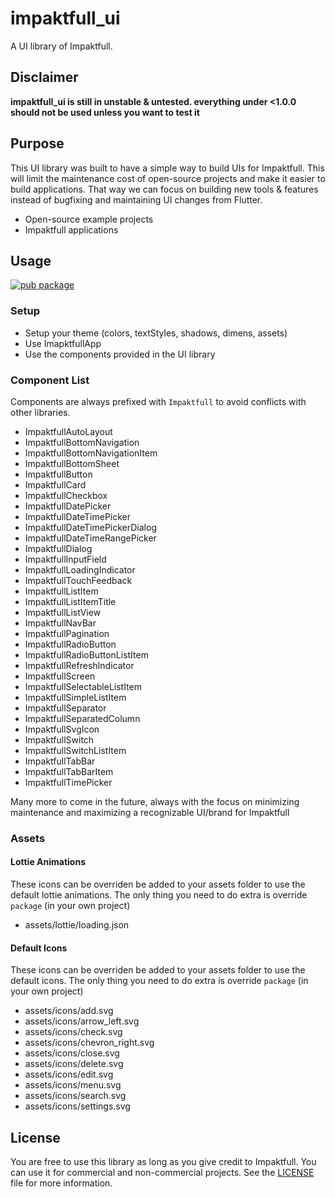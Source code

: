 # impaktfull_ui

A UI library of Impaktfull.

## Disclaimer 

**impaktfull_ui is still in unstable & untested. everything under <1.0.0 should not be used unless you want to test it**

## Purpose

This UI library was built to have a simple way to build UIs for Impaktfull. This will limit the maintenance cost of open-source projects and make it easier to build applications. That way we can focus on building new tools & features instead of bugfixing and maintaining UI changes from Flutter.

- Open-source example projects
- Impaktfull applications

## Usage

[![pub package](https://img.shields.io/pub/v/impaktfull_ui.svg)](https://pub.dartlang.org/packages/impaktfull_ui)

### Setup

- Setup your theme (colors, textStyles, shadows, dimens, assets)
- Use ImapktfullApp
- Use the components provided in the UI library

### Component List

Components are always prefixed with `Impaktfull` to avoid conflicts with other libraries.

- ImpaktfullAutoLayout
- ImpaktfullBottomNavigation
- ImpaktfullBottomNavigationItem
- ImpaktfullBottomSheet
- ImpaktfullButton
- ImpaktfullCard
- ImpaktfullCheckbox
- ImpaktfullDatePicker
- ImpaktfullDateTimePicker
- ImpaktfullDateTimePickerDialog
- ImpaktfullDateTimeRangePicker
- ImpaktfullDialog
- ImpaktfullInputField
- ImpaktfullLoadingIndicator
- ImpaktfullTouchFeedback
- ImpaktfullListItem
- ImpaktfullListItemTitle
- ImpaktfullListView
- ImpaktfullNavBar
- ImpaktfullPagination
- ImpaktfullRadioButton
- ImpaktfullRadioButtonListItem
- ImpaktfullRefreshIndicator
- ImpaktfullScreen
- ImpaktfullSelectableListItem
- ImpaktfullSimpleListItem
- ImpaktfullSeparator
- ImpaktfullSeparatedColumn
- ImpaktfullSvgIcon
- ImpaktfullSwitch
- ImpaktfullSwitchListItem
- ImpaktfullTabBar
- ImpaktfullTabBarItem
- ImpaktfullTimePicker

Many more to come in the future, always with the focus on minimizing maintenance and maximizing a recognizable UI/brand for Impaktfull

### Assets

#### Lottie Animations

These icons can be overriden be added to your assets folder to use the default lottie animations. The only thing you need to do extra is override `package`  (in your own project)

- assets/lottie/loading.json

#### Default Icons

These icons can be overriden be added to your assets folder to use the default icons. The only thing you need to do extra is override `package` (in your own project)

- assets/icons/add.svg
- assets/icons/arrow_left.svg
- assets/icons/check.svg
- assets/icons/chevron_right.svg
- assets/icons/close.svg
- assets/icons/delete.svg
- assets/icons/edit.svg
- assets/icons/menu.svg
- assets/icons/search.svg
- assets/icons/settings.svg

## License

You are free to use this library as long as you give credit to Impaktfull. You can use it for commercial and non-commercial projects.  See the [LICENSE](LICENSE) file for more information.